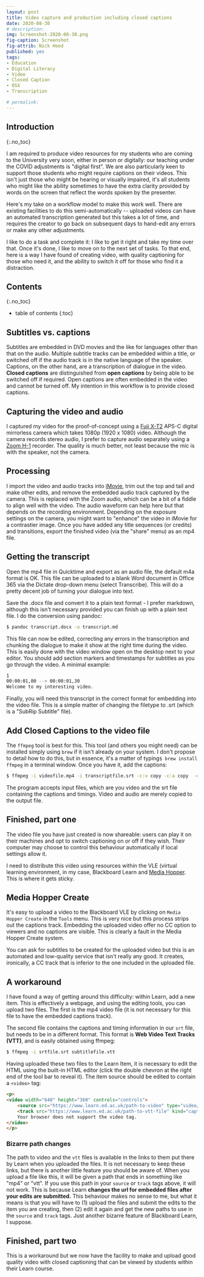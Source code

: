 ```yaml
---
layout: post
title: Video capture and production including closed captions 
date: 2020-08-30
# description: 
img: Screenshot-2020-08-30.png
fig-caption: Screenshot
fig-attrib: Nick Hood
published: yes
tags:
- Education
- Digital Literacy
- Video
- Closed Caption
- OSX
- Transcription

# permalink:
---
```

## Introduction
{:.no_toc}

I am required to produce video resources for my students who are coming to the University very soon, either in person or digitally: our teaching under the COVID adjustments is "digital first". We are also particularly keen to support those students who might require captions on their videos. This isn't just those who might be hearing or visually impaired, it's all students who might like the ability sometimes to have the extra clarity provided by words on the screen that reflect the words spoken by the presenter.

Here's my take on a workflow model to make this work well. There are existing facilities to do this semi-automatically -- uploaded videos can have an automated transcription generated but this takes a lot of time, and requires the creator to go back on subsequent days to hand-edit any errors or make any other adjustments.

I like to do a task and complete it: I like to get it right and take my time over that. Once it's done, I like to move on to the next set of tasks. To that end, here is a way I have found of creating video, with quality captioning for those who need it, and the ability to switch it off for those who find it a distraction.

## Contents
{:.no_toc}

* table of contents 
{:toc}


## Subtitles vs. captions

Subtitles are embedded in DVD movies and the like for languages other than that on the audio. Multiple subtitle tracks can be embedded within a title, or switched off if the audio track is in the native language of the speaker. Captions, on the other hand, are a transcription of dialogue in the video. **Closed captions** are distinguished from **open captions** by being able to be switched off if required. Open captions are often embedded in the video and cannot be turned off. My intention in this workflow is to provide closed captions.

## Capturing the video and audio

I captured my video for the proof-of-concept using a [Fuji X-T2](https://fujifilm-x.com/global/products/cameras/x-t2/) APS-C digital mirrorless camera which takes 1080p (1920 x 1080) video. Although the camera records stereo audio, I prefer to capture audio separately using a [Zoom H-1](https://www.zoom.co.jp/products/handy-recorder/h1-handy-recorder) recorder. The quality is much better, not least because the mic is with the speaker, not the camera.

## Processing 

I import the video and audio tracks into [iMovie](https://www.apple.com/uk/imovie/), trim out the top and tail and make other edits, and remove the embedded audio track captured by the camera. This is replaced with the Zoom audio, which can be a bit of a fiddle to align well with the video. The audio waveform can help here but that depends on the recording environment. Depending on the exposure settings on the camera, you might want to "enhance" the video in iMovie for a contrastier image. Once you have added any title sequences (or credits) and  transitions, export the finished video (via the "share" menu) as an mp4 file.

## Getting the transcript 

Open the mp4 file in Quicktime and export as an audio file, the default m4a format is OK. This file can be uploaded to a blank Word document in Office 365 via the Dictate drop-down menu (select Transcribe). This will do a pretty decent job of turning your dialogue into text.

Save the .docx file and convert it to a plain text format - I prefer markdown, although this isn't necessary provided you can finish up with a plain text file. I do the conversion using pandoc:

```sh
$ pandoc transcript.docx -o transcript.md
```

This file can now be edited, correcting any errors in the transcription and chunking the dialogue to make it show at the right time during the video. This is easily done with the video window open on the desktop next to your editor. You should add section markers and timestamps for subtitles as you go through the video. A minimal example:

```sh
1
00:00:01,00 --> 00:00:01,30
Welcome to my interesting video.
```

Finally, you will need this transcript in the correct format for embedding into the video file. This is a simple matter of changing the filetype to .srt (which is a "SubRip Subtitle" file). 

## Add Closed Captions to the video file

The `ffmpeg` tool is best for this. This tool (and others you might need) can be installed simply using `brew` if it isn't already on your system. I don't propose to detail how to do this, but in essence, it's a matter of typing`$ brew install ffmpeg` in a terminal window. Once you have it, add the captions:

```sh
$ ffmpeg -i videofile.mp4 -i transcriptfile.srt -c:v copy -c:a copy  -c:s mov_text -metadata:s:s:0 language=eng output.mp4
```
The program accepts input files, which are you video and the srt file containing the captions and timings. Video and audio are merely copied to the output file.

## Finished, part one

The video file you have just created is now shareable: users can play it on their machines and opt to switch captioning on or off if they wish. Their computer may choose to control this behaviour automatically if local settings allow it.

I need to distribute this video using resources within the VLE (virtual learning environment, in my case, Blackboard Learn and [Media Hopper](https://media.ed.ac.uk/). This is where it gets sticky.

## Media Hopper Create

It's easy to upload a video to the Blackboard VLE by clicking on `Media Hopper Create` in the `Tools` menu. This is very nice but this process strips out the captions track. Embedding the uploaded video offer no CC option to viewers and no captions are visible. This is clearly a fault in the Media Hopper Create system.

You can ask for subtitles to be created for the uploaded video but this is an automated and low-quality service that isn't really any good. It creates, ironically, a CC track that is inferior to the one included in the uploaded file.

## A workaround

I have found a way of getting around this difficulty: within Learn, add a new item. This is effectively a webpage, and using the editing tools, you can upload two files. The first is the mp4 video file (it is not necessary for this file to have the embedded captions track).

The second file contains the captions and timing information in our `srt` file, but needs to be in a different format. This format is **Web Video Text Tracks (VTT)**, and is easily obtained using ffmpeg:

```sh
$ ffmpeg -i srtfile.srt subtitlefile.vtt
```

Having uploaded these two files to the Learn Item, it is necessary to edit the HTML using the built-in HTML editor (click the double chevron at the right end of the tool bar to reveal it). The item source should be edited to contain a `<video>` tag:

```html
<p>  
<video width="640" height="360" controls="controls">
	<source src="https://www.learn.ed.ac.uk/path-to-video" type="video/mp4">  
	<track src="https://www.learn.ed.ac.uk/path-to-vtt-file" kind="captions" srclang="en" label="English" default>
	Your browser does not support the video tag.
</video>
</p>
```

### Bizarre path changes

The path to video and the `vtt` files is available in the links to them put there by Learn when you uploaded the files. It is not necessary to keep these links, but there is another little feature you should be aware of. When you upload a file like this, it will be given a path that ends in something like "mp4" or "vtt". If you use this path in your `source` or `track` tags above, it will not work. This is because Learn **changes the url for embedded files after your edits are submitted.** This behaviour makes no sense to me, but what it means is that you will have to (1) upload the files and submit the edits to the item you are creating, then (2) edit it again and get the new paths to use in the `source` and `track` tags. Just another bizarre feature of Blackboard Learn, I suppose.

## Finished, part two

This is a workaround but we now have the facility to make and upload good quality video with closed captioning that can be viewed by students within their Learn course.

<!--## Footnotes-->
